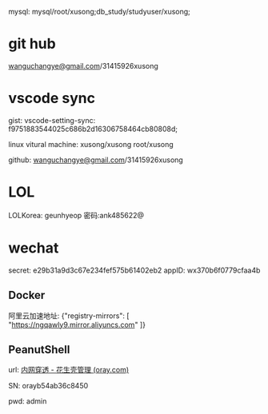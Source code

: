 mysql: mysql/root/xusong;db_study/studyuser/xusong;



# git hub

wanguchangye@gmail.com/31415926xusong



# vscode sync
gist: vscode-setting-sync: f9751883544025c686b2d16306758464cb80808d;

linux vitural machine: xusong/xusong  root/xusong

github: wanguchangye@gmail.com/31415926xusong

# LOL
LOLKorea: geunhyeop 密码:ank485622@

# wechat
secret: e29b31a9d3c67e234fef575b61402eb2
appID: wx370b6f0779cfaa4b

## Docker

阿里云加速地址: {"registry-mirrors": [
    "https://ngqawly9.mirror.aliyuncs.com"
  ]}

## PeanutShell

url: [内网穿透 - 花生壳管理 (oray.com)](https://console.hsk.oray.com/forward)

SN: orayb54ab36c8450

pwd: admin